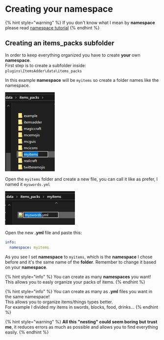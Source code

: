 # Creating your namespace

{% hint style="warning" %}
If you don't know what I mean by **namespace** please read [namespace tutorial](./)
{% endhint %}

## Creating an items\_packs subfolder

In order to keep everything organized you have to create **your** own **namespace**. \
First step is to create a subfolder inside: `plugins\ItemsAdder\data\items_packs`

In this example **namespace** will be `myitems` so create a folder names like the namespace.

![](<../../../../.gitbook/assets/image (8).png>)

Open the `myitems` folder and create a new file, you can call it like as prefer, I named it `myswords.yml`

![](<../../../../.gitbook/assets/image (9).png>)

Open the new **.yml** file and paste this:

```yaml
info:
  namespace: myitems
```

As you see I set **namespace** to `myitems`, which is the **namespace** I chose before and it's the same name of the **folder**. Remember to change it based on your **namespace**.

{% hint style="info" %}
You can create as many **namespaces** you want! This allows you to easly organize your packs of items.
{% endhint %}

{% hint style="info" %}
You can create as many as **.yml** files you want in the same namespace!\
This allows you to organize items/things types better.\
For example I divided my items in swords, blocks, food, drinks...
{% endhint %}

{% hint style="warning" %}
**All this "nesting" could seem boring** **but** **trust me**, it reduces errors as much as possible and allows you to find everything easily.
{% endhint %}
